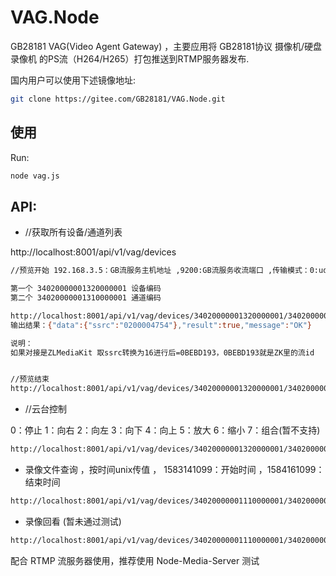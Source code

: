 # VAG.Node

GB28181 VAG(Video Agent Gateway) ，主要应用将 GB28181协议 摄像机/硬盘录像机 的PS流（H264/H265）打包推送到RTMP服务器发布.

国内用户可以使用下述镜像地址:

```bash
git clone https://gitee.com/GB28181/VAG.Node.git
```

## 使用

Run:

```bash
node vag.js
```

## API:

+ //获取所有设备/通道列表

http://localhost:8001/api/v1/vag/devices

```bash
//预览开始 192.168.3.5：GB流服务主机地址 ,9200:GB流服务收流端口 ,传输模式：0:udp ,1:tcp背动,2:tcp主动

第一个 34020000001320000001 设备编码
第二个 34020000001310000001 通道编码

http://localhost:8001/api/v1/vag/devices/34020000001320000001/34020000001310000001/realplay/start/192.168.3.5/9200/0
输出结果：{"data":{"ssrc":"0200004754"},"result":true,"message":"OK"}

说明：
如果对接是ZLMediaKit 取ssrc转换为16进行后=0BEBD193，0BEBD193就是ZK里的流id


//预览结束
http://localhost:8001/api/v1/vag/devices/34020000001320000001/34020000001310000001/realplay/stop/192.168.3.5/9200/0
```

+ //云台控制

0：停止
1：向右
2：向左
3：向下
4：向上
5：放大
6：缩小
7：组合(暂不支持)

```bash
http://localhost:8001/api/v1/vag/devices/34020000001320000001/34020000001310000001/ptz/0
```

+ 录像文件查询 ，按时间unix传值 ， 1583141099：开始时间 ，1584161099： 结束时间

```bash
http://localhost:8001/api/v1/vag/devices/34020000001110000001/34020000001320000001/recordQuery/1592021099/1592161099
```

+ 录像回看 (暂未通过测试)

```bash
http://localhost:8001/api/v1/vag/devices/34020000001110000001/34020000001320000001/playback/start/1592029748/1592161099/192.168.3.5/9200/0
```
配合 RTMP 流服务器使用，推荐使用 Node-Media-Server 测试
